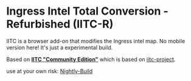 Ingress Intel Total Conversion - Refurbished (IITC-R)
=====================================

IITC is a browser add-on that modifies the Ingress intel map.
No mobile version here!
It's just a experimental build.

Based on [**IITC "Community Edition"**](https://github.com/IITC-CE/ingress-intel-total-conversion) 
which is based on [iitc-project](https://github.com/iitc-project/ingress-intel-total-conversion).


use at your own risk: [Nightly-Build](https://mcben.github.io/ingress-intel-total-conversion-R/nightly/total-conversion-build.user.js)
